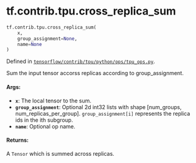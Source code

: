 <div itemscope itemtype="http://developers.google.com/ReferenceObject">
<meta itemprop="name" content="tf.contrib.tpu.cross_replica_sum" />
<meta itemprop="path" content="Stable" />
</div>

# tf.contrib.tpu.cross_replica_sum

``` python
tf.contrib.tpu.cross_replica_sum(
    x,
    group_assignment=None,
    name=None
)
```



Defined in [`tensorflow/contrib/tpu/python/ops/tpu_ops.py`](https://www.tensorflow.org/code/tensorflow/contrib/tpu/python/ops/tpu_ops.py).

Sum the input tensor accorss replicas according to group_assignment.

#### Args:

* <b>`x`</b>: The local tensor to the sum.
* <b>`group_assignment`</b>: Optional 2d int32 lists with shape [num_groups,
    num_replicas_per_group]. `group_assignment[i]` represents the replica
    ids in the ith subgroup.
* <b>`name`</b>: Optional op name.


#### Returns:

A `Tensor` which is summed across replicas.